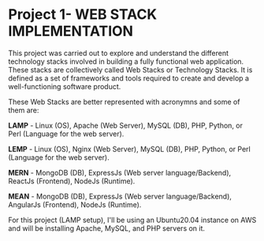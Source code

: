 # <b>Project 1- WEB STACK IMPLEMENTATION</b>

This project was carried out to explore and understand the different technology stacks involved in building a fully functional web application. These stacks are collectively called Web Stacks or Technology Stacks. It is defined as a set of frameworks and tools required to create and develop a well-functioning software product.

These Web Stacks are better represented with acronymns and some of them are:

<b>LAMP</b> - Linux (OS), Apache (Web Server), MySQL (DB), PHP, Python, or Perl (Language for the web server).
<br> 

<b>LEMP</b> - Linux (OS), Nginx (Web Server), MySQL (DB), PHP, Python, or Perl (Language for the web server).
<br>

<b>MERN</b> - MongoDB (DB), ExpressJs (Web  server language/Backend), ReactJs (Frontend), NodeJs (Runtime).
<br>

<b>MEAN</b> - MongoDB (DB), ExpressJs (Web  server language/Backend), AngularJs (Frontend), NodeJs (Runtime).
<br>


For this project (LAMP setup), I'll be using an Ubuntu20.04 instance on AWS and will be installing Apache, MySQL, and PHP servers on it.